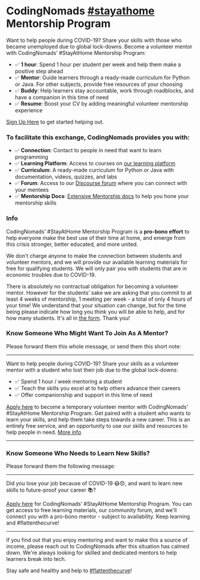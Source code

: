 # CodingNomads [#stayathome](https://twitter.com/search?q=%23stayathome) Mentorship Program

Want to help people during COVID-19? Share your skills with those who became unemployed due to global lock-downs. Become a volunteer mentor with CodingNomads’ #StayAtHome Mentorship Program:

- ✅ **1 hour**: Spend 1 hour per student per week and help them make a positive step ahead
- ✅ **Mentor**: Guide learners through a ready-made curriculum for Python or Java. For other subjects, provide free resources of your choosing
- ✅ **Buddy**: Help learners stay accountable, work through roadblocks, and have a companion in this time of need
- ✅ **Resume**: Boost your CV by adding meaningful volunteer mentorship experience

[Sign Up Here](https://codingnomads.github.io/stayathome-mentorship/index.html) to get started helping out.

### To facilitate this exchange, CodingNomads provides you with:

- ✅ **Connection**: Contact to people in need that want to learn programming
- ✅ **Learning Platform**: Access to courses on [our learning platform](https://platform.codingnomads.co/learn/)
- ✅ **Curriculum**: A ready-made curriculum for Python or Java with documentation, videos, quizzes, and labs
- ✅ **Forum**: Access to our [Discourse forum](http://forum.codingnomads.co/) where you can connect with your mentees
- ✅ **Mentorship Docs**: [Extensive Mentorship docs](https://codingnomads.github.io/mentor-docs/) to help you hone your mentorship skills 

### Info

CodingNomads’ #StayAtHome Mentorship Program is a **pro-bono effort** to help everyone make the best use of their time at home, and emerge from this crisis stronger, better educated, and more united. 

We don't charge anyone to make the connection between students and volunteer mentors, and we will provide our available learning materials for free for qualifying students. We will only pair you with students that are in economic troubles due to COVID-19.

There is absolutely no contractual obligation for becoming a volunteer mentor. However for the students’ sake we are asking that you commit to at least 4 weeks of mentorship, 1 meeting per week - a total of only 4 hours of your time! We understand that your situation can change, but for the time being please indicate how long you think you will be able to help, and for how many students. It's all in [the form](https://codingnomads.github.io/stayathome-mentorship/index.html). Thank you!

### Know Someone Who Might Want To Join As A Mentor?

Please forward them this whole message, or send them this short note:

---

Want to help people during COVID-19? Share your skills as a volunteer mentor with a student who lost their job due to the global lock-downs:

- ✅ Spend 1 hour / week mentoring a student
- ✅ Teach the skills you excel at to help others advance their careers
- ✅ Offer companionship and support in this time of need

[Apply here](https://codingnomads.github.io/stayathome-mentorship/index.html) to become a temporary volunteer mentor with CodingNomads’ #StayAtHome Mentorship Program. Get paired with a student who wants to learn your skills, and help them take steps towards a new career. 
This is an entirely free service, and an opportunity to use our skills and resources to help people in need. [More info](https://github.com/CodingNomads/stayathome-mentorship/blob/master/README.md)

---

### Know Someone Who Needs to Learn New Skills?

Please forward them the following message:

---

Did you lose your job because of COVID-19 😷😞, and want to learn new skills to future-proof your career 📚? 

[Apply here](https://codingnomads.github.io/stayathome-mentorship/students.html) for CodingNomads’ #StayAtHome Mentorship Program. You can get access to free learning materials, our community forum, and we'll connect you with a pro-bono mentor - subject to availability. Keep learning and #flattenthecurve!

---

If you find out that you enjoy mentoring and want to make this a source of income,
please reach out to CodingNomads after this situation has calmed down. We're always looking for skilled and dedicated mentors to help learners break into tech.

Stay safe and healthy and help to [#flattenthecurve](https://twitter.com/search?q=%23flattenthecurve)!
